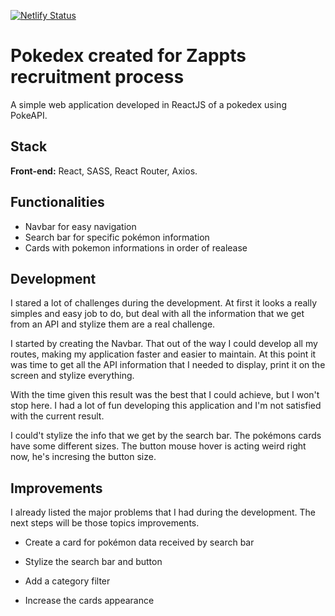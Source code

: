 [![Netlify Status](https://api.netlify.com/api/v1/badges/b49e5393-5a36-46bc-b019-a128b137f8a5/deploy-status)](https://app.netlify.com/sites/idyllic-jalebi-22e18d/deploys)

# Pokedex created for Zappts recruitment process

A simple web application developed in ReactJS of a pokedex using PokeAPI.

## Stack

**Front-end:** React, SASS, React Router, Axios.


## Functionalities

- Navbar for easy navigation
- Search bar for specific pokémon information
- Cards with pokemon informations in order of realease


## Development

I stared a lot of challenges during the development. At first it looks a really simples and easy job to do, but deal with all the information that we get from an API and stylize them are a real challenge. 

I started by creating the Navbar. That out of the way I could develop all my routes, making my application faster and easier to maintain.
At this point it was time to get all the API information that I needed to display, print it on the screen and stylize everything.

With the time given this result was the best that I could achieve, but I won't stop here.
I had a lot of fun developing this application and I'm not satisfied with the current result. 

I could't stylize the info that we get by the search bar. The pokémons cards have some different sizes. The button mouse hover is acting weird right now, he's incresing the button size.









## Improvements

I already listed the major problems that I had during the development. The next steps will be those topics improvements.

- Create a card for pokémon data received by search bar

- Stylize the search bar and button

- Add a category filter

- Increase the cards appearance

